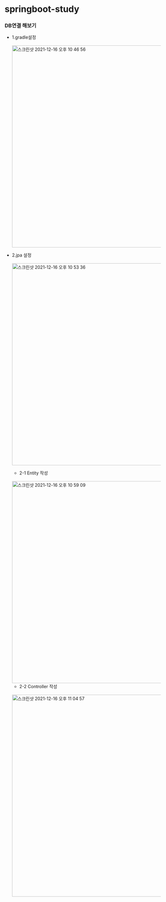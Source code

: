 # springboot-study

### DB연결 해보기 
* 1.gradle설정 <br><br>
  <img width="650" alt="스크린샷 2021-12-16 오후 10 46 56" src="https://user-images.githubusercontent.com/68181461/146383827-bda4f787-3404-4244-9a0a-2148f51ec7a2.png">
* 2.jpa 설정 <br><br>
  <img width="650" alt="스크린샷 2021-12-16 오후 10 53 36" src="https://user-images.githubusercontent.com/68181461/146385132-0de1ae5a-fdce-4e83-8202-90dd86062944.png">
  * 2-1 Entity 작성 <br><br>
  <img width="650" alt="스크린샷 2021-12-16 오후 10 59 09" src="https://user-images.githubusercontent.com/68181461/146385663-6ce06299-ba76-4613-a7d5-115e39ee8a77.png">
  
  * 2-2 Controller 작성 <br><br>
  <img width="650" alt="스크린샷 2021-12-16 오후 11 04 57" src="https://user-images.githubusercontent.com/68181461/146386718-48782dd9-df2f-42e9-940c-17001c97887f.png">
